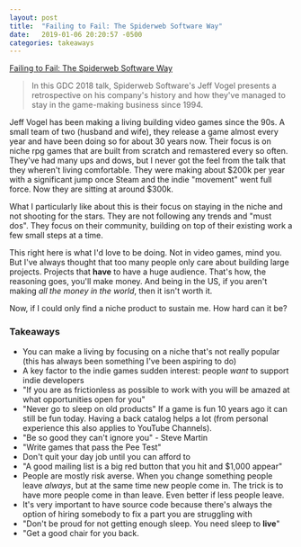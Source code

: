 ```yaml
---
layout: post
title:  "Failing to Fail: The Spiderweb Software Way"
date:   2019-01-06 20:20:57 -0500
categories: takeaways
---
```

[Failing to Fail: The Spiderweb Software Way](https://www.youtube.com/watch?v=stxVBJem3Rs)
>In this GDC 2018 talk, Spiderweb Software's Jeff Vogel presents a retrospective on his company's history and how they've managed to stay in the game-making business since 1994. 

Jeff Vogel has been making a living building video games since the 90s. A small team of two (husband and wife), they release a game almost every year and have been doing so for about 30 years now. Their focus is on niche rpg games that are built from scratch and remastered every so often. They've had many ups and dows, but I never got the feel from the talk that they wheren't living comfortable. They were making about $200k per year with a significant jump once Steam and the indie "movement" went full force. Now they are sitting at around $300k.

What I particularly like about this is their focus on staying in the niche and not shooting for the stars. They are not following any trends and "must dos". They focus on their community, building on top of their existing work a few small steps at a time.

This right here is what I'd love to be doing. Not in video games, mind you. But I've always thought that too many people only care about building large projects. Projects that **have** to have a huge audience. That's how, the reasoning goes, you'll make money. And being in the US, if you aren't making *all the money in the world*, then it isn't worth it. 

Now, if I could only find a niche product to sustain me. How hard can it be?

### Takeaways
- You can make a living by focusing on a niche that's not really popular (this has always been something I've been aspiring to do)
- A key factor to the indie games sudden interest: people *want* to support indie developers
- "If you are as frictionless as possible to work with you will be amazed at what opportunities open for you"
- "Never go to sleep on old products" If a game is fun 10 years ago it can still be fun today. Having a back catalog helps a lot (from personal experience this also applies to YouTube Channels).
- "Be so good they can't ignore you" - Steve Martin
- "Write games that pass the Pee Test"
- Don't quit your day job until you can afford to
- "A good mailing list is a big red button that you hit and $1,000 appear"
- People are mostly risk averse. When you change something people leave *always*, but at the same time new people come in. The trick is to have more people come in than leave. Even better if less people leave.
- It's very important to have source code because there's always the option of hiring somebody to fix a part you are struggling with
- "Don't be proud for not getting enough sleep. You need sleep to **live**"
- "Get a good chair for you back.